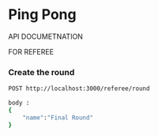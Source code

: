# Ping Pong


API DOCUMETNATION

FOR REFEREE 

### Create the round
```sh
POST http://localhost:3000/referee/round

body :
{
	"name":"Final Round"
}
```

